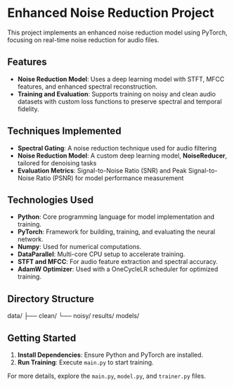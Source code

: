 # Enhanced Noise Reduction Project

This project implements an enhanced noise reduction model using PyTorch, focusing on real-time noise reduction for audio files.

## Features

- **Noise Reduction Model**: Uses a deep learning model with STFT, MFCC features, and enhanced spectral reconstruction.
- **Training and Evaluation**: Supports training on noisy and clean audio datasets with custom loss functions to preserve spectral and temporal fidelity.

## Techniques Implemented

- **Spectral Gating**: A noise reduction technique used for audio filtering
- **Noise Reduction Model**: A custom deep learning model, **NoiseReducer**, tailored for denoising tasks
- **Evaluation Metrics**: Signal-to-Noise Ratio (SNR) and Peak Signal-to-Noise Ratio (PSNR) for model performance measurement

## Technologies Used

- **Python**: Core programming language for model implementation and training.
- **PyTorch**: Framework for building, training, and evaluating the neural network.
- **Numpy**: Used for numerical computations.
- **DataParallel**: Multi-core CPU setup to accelerate training.
- **STFT and MFCC**: For audio feature extraction and spectral accuracy.
- **AdamW Optimizer**: Used with a OneCycleLR scheduler for optimized training.

## Directory Structure

data/ ├── clean/ └── noisy/ results/ models/

## Getting Started

1. **Install Dependencies**: Ensure Python and PyTorch are installed.
2. **Run Training**: Execute `main.py` to start training.

For more details, explore the `main.py`, `model.py`, and `trainer.py` files.
